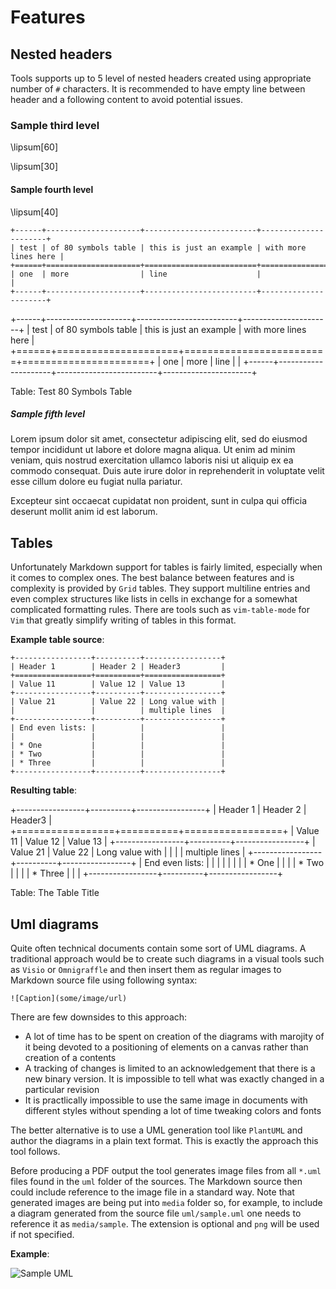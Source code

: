 # Features

## Nested headers

Tools supports up to 5 level of nested headers created using appropriate number
of `#` characters. It is recommended to have empty line between header and
a following content to avoid potential issues.

### Sample third level

\lipsum[60]

\lipsum[30]

#### Sample fourth level

\lipsum[40]


~~~
+------+---------------------+-------------------------+----------------------+
| test | of 80 symbols table | this is just an example | with more lines here |
+======+=====================+=========================+======================+
| one  | more                | line                    |                      |
+------+---------------------+-------------------------+----------------------+
~~~

+------+---------------------+-------------------------+----------------------+
| test | of 80 symbols table | this is just an example | with more lines here |
+======+=====================+=========================+======================+
| one  | more                | line                    |                      |
+------+---------------------+-------------------------+----------------------+

Table: Test 80 Symbols Table

##### Sample fifth level

Lorem ipsum dolor sit amet, consectetur adipiscing elit, sed do eiusmod tempor
incididunt ut labore et dolore magna aliqua. Ut enim ad minim veniam, quis
nostrud exercitation ullamco laboris nisi ut aliquip ex ea commodo consequat.
Duis aute irure dolor in reprehenderit in voluptate velit esse cillum dolore eu
fugiat nulla pariatur.

Excepteur sint occaecat cupidatat non proident, sunt in culpa qui officia
deserunt mollit anim id est laborum.

## Tables

Unfortunately Markdown support for tables is fairly limited, especially when it
comes to complex ones. The best balance between features and is complexity is
provided by `Grid` tables. They support multiline entries and even complex
structures like lists in cells in exchange for a somewhat complicated formatting
rules. There are tools such as `vim-table-mode` for `Vim` that greatly simplify
writing of tables in this format.

**Example table source**:

```
+-----------------+----------+-----------------+
| Header 1        | Header 2 | Header3         |
+=================+==========+=================+
| Value 11        | Value 12 | Value 13        |
+-----------------+----------+-----------------+
| Value 21        | Value 22 | Long value with |
|                 |          | multiple lines  |
+-----------------+----------+-----------------+
| End even lists: |          |                 |
|                 |          |                 |
| * One           |          |                 |
| * Two           |          |                 |
| * Three         |          |                 |
+-----------------+----------+-----------------+
```

**Resulting table**:

+-----------------+----------+-----------------+
| Header 1        | Header 2 | Header3         |
+=================+==========+=================+
| Value 11        | Value 12 | Value 13        |
+-----------------+----------+-----------------+
| Value 21        | Value 22 | Long value with |
|                 |          | multiple lines  |
+-----------------+----------+-----------------+
| End even lists: |          |                 |
|                 |          |                 |
| * One           |          |                 |
| * Two           |          |                 |
| * Three         |          |                 |
+-----------------+----------+-----------------+

Table: The Table Title

## Uml diagrams

Quite often technical documents contain some sort of UML diagrams. A traditional
approach would be to create such diagrams in a visual tools such as `Visio` or
`Omnigraffle` and then insert them as regular images to Markdown source file
using following syntax:

`![Caption](some/image/url)`

There are few downsides to this approach:

* A lot of time has to be spent on creation of the diagrams with marojity of it
    being devoted to a positioning of elements on a canvas rather than creation
    of a contents
* A tracking of changes is limited to an acknowledgement that there is a new
    binary version. It is impossible to tell what was exactly changed in a
    particular revision
* It is practlically impossible to use the same image in documents with
    different styles without spending a lot of time tweaking colors and fonts

The better alternative is to use a UML generation tool like `PlantUML` and
author the diagrams in a plain text format. This is exactly the approach this
tool follows.

Before producing a PDF output the tool generates image files from all `*.uml`
files found in the `uml` folder of the sources. The Markdown source then could
include reference to the image file in a standard way. Note that generated
images are being put into `media` folder so, for example, to include a diagram
generated from the source file `uml/sample.uml` one needs to reference it as
`media/sample`. The extension is optional and `png` will be used if not
specified.

**Example**:

![Sample UML](media/sample)
